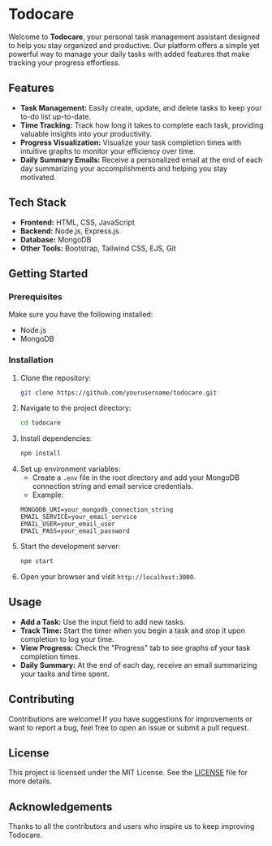 # Todocare

Welcome to **Todocare**, your personal task management assistant designed to help you stay organized and productive. Our platform offers a simple yet powerful way to manage your daily tasks with added features that make tracking your progress effortless.

## Features

- **Task Management:** Easily create, update, and delete tasks to keep your to-do list up-to-date.
- **Time Tracking:** Track how long it takes to complete each task, providing valuable insights into your productivity.
- **Progress Visualization:** Visualize your task completion times with intuitive graphs to monitor your efficiency over time.
- **Daily Summary Emails:** Receive a personalized email at the end of each day summarizing your accomplishments and helping you stay motivated.

## Tech Stack

- **Frontend:** HTML, CSS, JavaScript
- **Backend:** Node.js, Express.js
- **Database:** MongoDB
- **Other Tools:** Bootstrap, Tailwind CSS, EJS, Git

## Getting Started

### Prerequisites

Make sure you have the following installed:

- Node.js
- MongoDB

### Installation

1. Clone the repository:
    ```bash
    git clone https://github.com/yourusername/todocare.git
    ```
2. Navigate to the project directory:
    ```bash
    cd todocare
    ```
3. Install dependencies:
    ```bash
    npm install
    ```
4. Set up environment variables:
   - Create a `.env` file in the root directory and add your MongoDB connection string and email service credentials.
   - Example:
    ```env
    MONGODB_URI=your_mongodb_connection_string
    EMAIL_SERVICE=your_email_service
    EMAIL_USER=your_email_user
    EMAIL_PASS=your_email_password
    ```
5. Start the development server:
    ```bash
    npm start
    ```
6. Open your browser and visit `http://localhost:3000`.

## Usage

- **Add a Task:** Use the input field to add new tasks.
- **Track Time:** Start the timer when you begin a task and stop it upon completion to log your time.
- **View Progress:** Check the "Progress" tab to see graphs of your task completion times.
- **Daily Summary:** At the end of each day, receive an email summarizing your tasks and time spent.

## Contributing

Contributions are welcome! If you have suggestions for improvements or want to report a bug, feel free to open an issue or submit a pull request.

## License

This project is licensed under the MIT License. See the [LICENSE](LICENSE) file for more details.

## Acknowledgements

Thanks to all the contributors and users who inspire us to keep improving Todocare.


